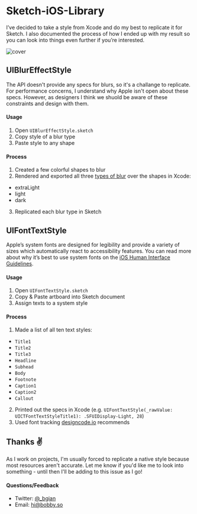 # Sketch-iOS-Library
I’ve decided to take a style from Xcode and do my best to replicate it for Sketch. I also documented the process of how I ended up with my result so you can look into things even further if you’re interested.

![cover](https://cloud.githubusercontent.com/assets/3231370/20458209/7da01402-ae6c-11e6-917d-2cf54fa41992.png)

## UIBlurEffectStyle
The API doesn't provide any specs for blurs, so it's a challange to replicate. For performance concerns, I understand why Apple isn't open about these specs. However, as designers I think we shuold be aware of these constraints and design with them.

#### Usage

1. Open `UIBlurEffectStyle.sketch`
2. Copy style of a blur type
3. Paste style to any shape

#### Process

1. Created a few colorful shapes to blur
2. Rendered and exported all three [types of blur](https://developer.apple.com/reference/uikit/uiblureffectstyle) over the shapes in Xcode:
  - extraLight
  - light
  - dark
3. Replicated each blur type in Sketch

## UIFontTextStyle
Apple’s system fonts are designed for legibility and provide a variety of sizes which automatically react to accessibility features. You can read more about why it’s best to use system fonts on the [iOS Human Interface Guidelines](https://developer.apple.com/ios/human-interface-guidelines/visual-design/typography/).

#### Usage

1. Open `UIFontTextStyle.sketch`
2. Copy & Paste artboard into Sketch document
3. Assign texts to a system style

#### Process

1. Made a list of all ten text styles:
  - `Title1`
  - `Title2`
  - `Title3`
  - `Headline`
  - `Subhead`
  - `Body`
  - `Footnote`
  - `Caption1`
  - `Caption2`
  - `Callout`
2. Printed out the specs in Xcode (e.g. `UIFontTextStyle(_rawValue: UICTFontTextStyleTitle1): .SFUIDisplay-Light, 28`)
3. Used font tracking [designcode.io](https://designcode.io/cloud/chapter1/iOS-Tracking.jpg) recommends

## Thanks ✌️
As I work on projects, I'm usually forced to replicate a native style because most resources aren't accurate. Let me know if you'd like me to look into something - until then I'll be adding to this issue as I go!

#### Questions/Feedback

- Twitter: <a href="https://twitter.com/_bgian" target="_blank">@_bgian</a>
- Email: <a href="mailto:hi@bobby.so?subject:Sketch-iOS-Library">hi@bobby.so</a>
